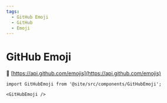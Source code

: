 ```yaml
---
tags:
  - GitHub Emoji
  - GitHub
  - Emoji
---
```


# GitHub Emoji

:link: [https://api.github.com/emojis](https://api.github.com/emojis)

```mdx-code-block
import GitHubEmoji from '@site/src/components/GitHubEmoji';

<GitHubEmoji />
```
